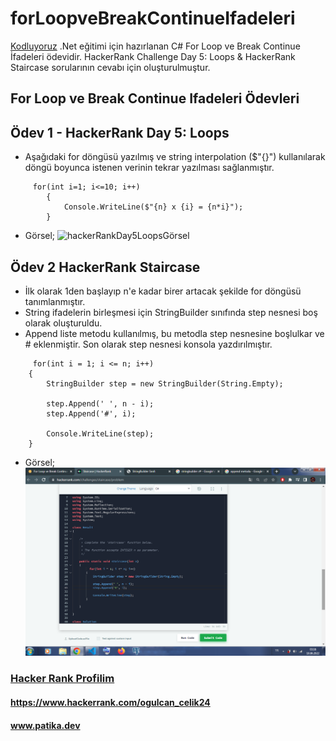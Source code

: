 # forLoopveBreakContinueIfadeleri
[Kodluyoruz](https://app.patika.dev/) .Net eğitimi için hazırlanan C# For Loop ve Break Continue İfadeleri ödevidir. HackerRank Challenge Day 5: Loops & HackerRank Staircase sorularının cevabı için oluşturulmuştur.
## For Loop ve Break Continue Ifadeleri Ödevleri

## Ödev 1 - HackerRank Day 5: Loops
- Aşağıdaki for döngüsü yazılmış ve string interpolation ($"{}") kullanılarak döngü boyunca istenen verinin tekrar yazılması sağlanmıştır.
```
     for(int i=1; i<=10; i++)
        {
            Console.WriteLine($"{n} x {i} = {n*i}");
        }
```
- Görsel;
    ![hackerRankDay5LoopsGörsel](hackerRankDay5LoopsG%C3%B6rsel.png)

## Ödev 2 HackerRank Staircase

- İlk olarak 1den başlayıp n'e kadar birer artacak şekilde for döngüsü tanımlanmıştır.
- String ifadelerin birleşmesi için StringBuilder sınıfında step nesnesi boş olarak oluşturuldu.
- Append liste metodu kullanılmış, bu metodla step nesnesine boşlulkar ve # eklenmiştir. Son olarak step nesnesi konsola yazdırılmıştır.

```
     for(int i = 1; i <= n; i++)
    {
        StringBuilder step = new StringBuilder(String.Empty);
            
        step.Append(' ', n - i);
        step.Append('#', i);
            
        Console.WriteLine(step);
    }

```

- Görsel;
    ![HackerRankStaircaseOdevGörsel](HackerRankStaircaseOdev.png)
    
### [Hacker Rank Profilim](https://www.hackerrank.com/ogulcan_celik24) 
#### https://www.hackerrank.com/ogulcan_celik24
#### www.patika.dev